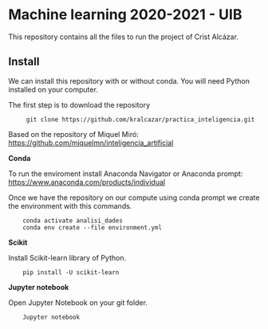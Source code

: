 # Machine learning  2020-2021 - UIB 

This repository contains all the files to run the project of Crist Alcázar.

## Install

We can install this repository with or without conda. You will need Python installed on your computer.

The first step is to download the repository
```
     git clone https://github.com/kralcazar/practica_inteligencia.git
```

Based on the repository of Miquel Miró: https://github.com/miquelmn/inteligencia_artificial

**Conda**

To run the enviroment install Anaconda Navigator or Anaconda prompt:
https://www.anaconda.com/products/individual

Once we have the repository on our compute using conda prompt we create the 
environment with this commands.
```
    conda activate analisi_dades
    conda env create --file environment.yml
```

**Scikit**

Install Scikit-learn library of Python.
```
    pip install -U scikit-learn
```

**Jupyter notebook**

Open Jupyter Notebook on your git folder.
```
    Jupyter notebook
```